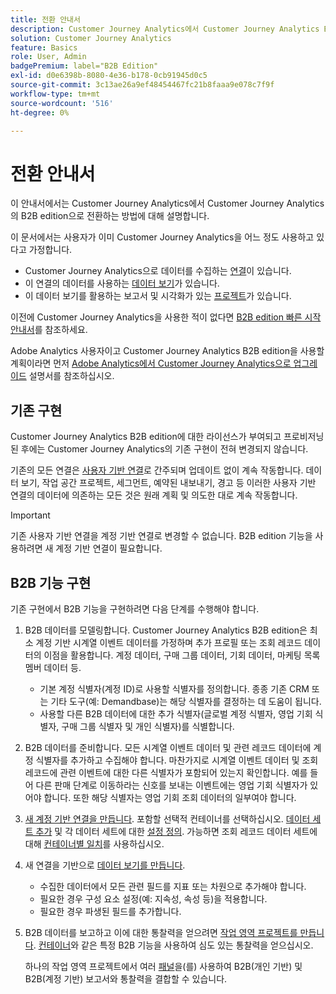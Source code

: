 ```yaml
---
title: 전환 안내서
description: Customer Journey Analytics에서 Customer Journey Analytics B2B edition으로 전환하는 방법 알아보기
solution: Customer Journey Analytics
feature: Basics
role: User, Admin
badgePremium: label="B2B Edition"
exl-id: d0e6398b-8080-4e36-b178-0cb91945d0c5
source-git-commit: 3c13ae26a9ef48454467fc21b8faaa9e078c7f9f
workflow-type: tm+mt
source-wordcount: '516'
ht-degree: 0%

---
```


# 전환 안내서

이 안내서에서는 Customer Journey Analytics에서 Customer Journey Analytics의 B2B edition으로 전환하는 방법에 대해 설명합니다.

이 문서에서는 사용자가 이미 Customer Journey Analytics을 어느 정도 사용하고 있다고 가정합니다.

* Customer Journey Analytics으로 데이터를 수집하는 [연결](/help/connections/overview.md)이 있습니다.
* 이 연결의 데이터를 사용하는 [데이터 보기](/help/data-views/data-views.md)가 있습니다.
* 이 데이터 보기를 활용하는 보고서 및 시각화가 있는 [프로젝트](/help/analysis-workspace/home.md)가 있습니다.

이전에 Customer Journey Analytics을 사용한 적이 없다면 [B2B edition 빠른 시작 안내서](cja-b2b-quick-start-guide.md)를 참조하세요.

Adobe Analytics 사용자이고 Customer Journey Analytics B2B edition을 사용할 계획이라면 먼저 [Adobe Analytics에서 Customer Journey Analytics으로 업그레이드](cja-upgrade/cja-upgrade-recommendations.md) 설명서를 참조하십시오.


## 기존 구현

Customer Journey Analytics B2B edition에 대한 라이선스가 부여되고 프로비저닝된 후에는 Customer Journey Analytics의 기존 구현이 전혀 변경되지 않습니다.

기존의 모든 연결은 [사용자 기반 연결](cja-b2b-concepts-features.md#connections-and-identifiers)로 간주되며 업데이트 없이 계속 작동합니다. 데이터 보기, 작업 공간 프로젝트, 세그먼트, 예약된 내보내기, 경고 등 이러한 사용자 기반 연결의 데이터에 의존하는 모든 것은 원래 계획 및 의도한 대로 계속 작동합니다.

>[!IMPORTANT]
>
>기존 사용자 기반 연결을 계정 기반 연결로 변경할 수 없습니다. B2B edition 기능을 사용하려면 새 계정 기반 연결이 필요합니다.
>


## B2B 기능 구현

기존 구현에서 B2B 기능을 구현하려면 다음 단계를 수행해야 합니다.

1. B2B 데이터를 모델링합니다. Customer Journey Analytics B2B edition은 최소 계정 기반 시계열 이벤트 데이터를 가정하며 추가 프로필 또는 조회 레코드 데이터의 이점을 활용합니다. 계정 데이터, 구매 그룹 데이터, 기회 데이터, 마케팅 목록 멤버 데이터 등.

   * 기본 계정 식별자(계정 ID)로 사용할 식별자를 정의합니다. 종종 기존 CRM 또는 기타 도구(예: Demandbase)는 해당 식별자를 결정하는 데 도움이 됩니다.
   * 사용할 다른 B2B 데이터에 대한 추가 식별자(글로벌 계정 식별자, 영업 기회 식별자, 구매 그룹 식별자 및 개인 식별자)를 식별합니다.

1. B2B 데이터를 준비합니다. 모든 시계열 이벤트 데이터 및 관련 레코드 데이터에 계정 식별자를 추가하고 수집해야 합니다. 마찬가지로 시계열 이벤트 데이터 및 조회 레코드에 관련 이벤트에 대한 다른 식별자가 포함되어 있는지 확인합니다. 예를 들어 다른 판매 단계로 이동하라는 신호를 보내는 이벤트에는 영업 기회 식별자가 있어야 합니다. 또한 해당 식별자는 영업 기회 조회 데이터의 일부여야 합니다.

1. [새 계정 기반 연결을 만듭니다](/help/connections/create-connection.md#account-based-connection). 포함할 선택적 컨테이너를 선택하십시오. [데이터 세트 추가](/help/connections/create-connection.md#add-datasets) 및 각 데이터 세트에 대한 [설정 정의](/help/connections/create-connection.md#dataset-settings). 가능하면 조회 레코드 데이터 세트에 대해 [컨테이너별 일치](cja-b2b-concepts-features.md#match-by-container)를 사용하십시오.

1. 새 연결을 기반으로 [데이터 보기를 만듭니다](/help/data-views/create-dataview.md).

   * 수집한 데이터에서 모든 관련 필드를 지표 또는 차원으로 추가해야 합니다.
   * 필요한 경우 구성 요소 설정(예: 지속성, 속성 등)을 적용합니다.
   * 필요한 경우 파생된 필드를 추가합니다.

1. B2B 데이터를 보고하고 이에 대한 통찰력을 얻으려면 [작업 영역 프로젝트를 만듭니다](/help/analysis-workspace/build-workspace-project/create-projects.md). [컨테이너](cja-b2b-concepts-features.md#containers)와 같은 특정 B2B 기능을 사용하여 심도 있는 통찰력을 얻으십시오.

   하나의 작업 영역 프로젝트에서 여러 [패널](/help/analysis-workspace/c-panels/panels.md)을(를) 사용하여 B2B(개인 기반) 및 B2B(계정 기반) 보고서와 통찰력을 결합할 수 있습니다.
